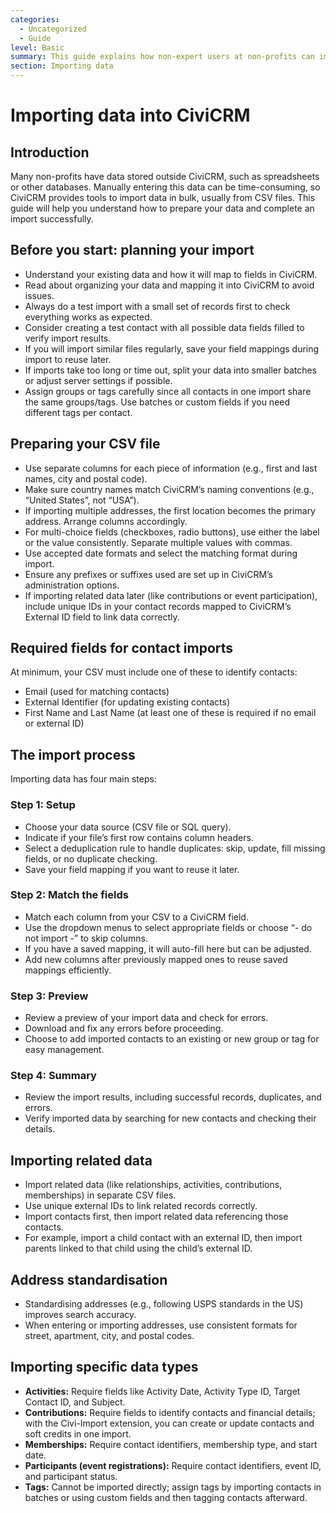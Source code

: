 ```yaml
---
categories:
  - Uncategorized
  - Guide  
level: Basic  
summary: This guide explains how non-expert users at non-profits can import data into CiviCRM using CSV files, covering preparation, required fields, the import steps, and handling related data.  
section: Importing data  
---
```


# Importing data into CiviCRM

## Introduction  
Many non-profits have data stored outside CiviCRM, such as spreadsheets or other databases. Manually entering this data can be time-consuming, so CiviCRM provides tools to import data in bulk, usually from CSV files. This guide will help you understand how to prepare your data and complete an import successfully.

## Before you start: planning your import  
- Understand your existing data and how it will map to fields in CiviCRM.  
- Read about organizing your data and mapping it into CiviCRM to avoid issues.  
- Always do a test import with a small set of records first to check everything works as expected.  
- Consider creating a test contact with all possible data fields filled to verify import results.  
- If you will import similar files regularly, save your field mappings during import to reuse later.  
- If imports take too long or time out, split your data into smaller batches or adjust server settings if possible.  
- Assign groups or tags carefully since all contacts in one import share the same groups/tags. Use batches or custom fields if you need different tags per contact.

## Preparing your CSV file  
- Use separate columns for each piece of information (e.g., first and last names, city and postal code).  
- Make sure country names match CiviCRM’s naming conventions (e.g., “United States”, not “USA”).  
- If importing multiple addresses, the first location becomes the primary address. Arrange columns accordingly.  
- For multi-choice fields (checkboxes, radio buttons), use either the label or the value consistently. Separate multiple values with commas.  
- Use accepted date formats and select the matching format during import.  
- Ensure any prefixes or suffixes used are set up in CiviCRM’s administration options.  
- If importing related data later (like contributions or event participation), include unique IDs in your contact records mapped to CiviCRM’s External ID field to link data correctly.

## Required fields for contact imports  
At minimum, your CSV must include one of these to identify contacts:  
- Email (used for matching contacts)  
- External Identifier (for updating existing contacts)  
- First Name and Last Name (at least one of these is required if no email or external ID)

## The import process  
Importing data has four main steps:

### Step 1: Setup  
- Choose your data source (CSV file or SQL query).  
- Indicate if your file’s first row contains column headers.  
- Select a deduplication rule to handle duplicates: skip, update, fill missing fields, or no duplicate checking.  
- Save your field mapping if you want to reuse it later.

### Step 2: Match the fields  
- Match each column from your CSV to a CiviCRM field.  
- Use the dropdown menus to select appropriate fields or choose “- do not import -” to skip columns.  
- If you have a saved mapping, it will auto-fill here but can be adjusted.  
- Add new columns after previously mapped ones to reuse saved mappings efficiently.

### Step 3: Preview  
- Review a preview of your import data and check for errors.  
- Download and fix any errors before proceeding.  
- Choose to add imported contacts to an existing or new group or tag for easy management.

### Step 4: Summary  
- Review the import results, including successful records, duplicates, and errors.  
- Verify imported data by searching for new contacts and checking their details.

## Importing related data  
- Import related data (like relationships, activities, contributions, memberships) in separate CSV files.  
- Use unique external IDs to link related records correctly.  
- Import contacts first, then import related data referencing those contacts.  
- For example, import a child contact with an external ID, then import parents linked to that child using the child’s external ID.

## Address standardisation  
- Standardising addresses (e.g., following USPS standards in the US) improves search accuracy.  
- When entering or importing addresses, use consistent formats for street, apartment, city, and postal codes.

## Importing specific data types  
- **Activities:** Require fields like Activity Date, Activity Type ID, Target Contact ID, and Subject.  
- **Contributions:** Require fields to identify contacts and financial details; with the Civi-Import extension, you can create or update contacts and soft credits in one import.  
- **Memberships:** Require contact identifiers, membership type, and start date.  
- **Participants (event registrations):** Require contact identifiers, event ID, and participant status.  
- **Tags:** Cannot be imported directly; assign tags by importing contacts in batches or using custom fields and then tagging contacts afterward.
